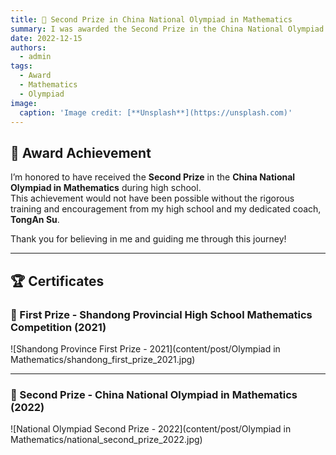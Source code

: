 ```yaml
---
title: 🥈 Second Prize in China National Olympiad in Mathematics
summary: I was awarded the Second Prize in the China National Olympiad in Mathematics. I am sincerely grateful to my high school alma mater and my coach, TongAn Su, for their unwavering support and guidance.
date: 2022-12-15
authors:
  - admin
tags:
  - Award
  - Mathematics
  - Olympiad
image:
  caption: 'Image credit: [**Unsplash**](https://unsplash.com)'
---
```


## 🎉 Award Achievement

I’m honored to have received the **Second Prize** in the **China National Olympiad in Mathematics** during high school.  
This achievement would not have been possible without the rigorous training and encouragement from my high school and my dedicated coach, **TongAn Su**.

Thank you for believing in me and guiding me through this journey!

---

## 🏆 Certificates

### 🥇 First Prize - Shandong Provincial High School Mathematics Competition (2021)

![Shandong Province First Prize - 2021](content/post/Olympiad in Mathematics/shandong_first_prize_2021.jpg)

---

### 🥈 Second Prize - China National Olympiad in Mathematics (2022)

![National Olympiad Second Prize - 2022](content/post/Olympiad in Mathematics/national_second_prize_2022.jpg)
